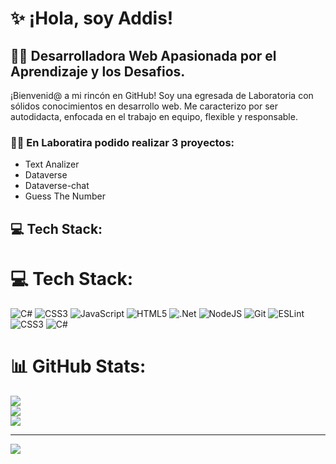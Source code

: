 # ✨ ¡Hola, soy Addis!

## 👩‍💻 Desarrolladora Web Apasionada por el Aprendizaje y los Desafios.

¡Bienvenid@ a mi rincón en GitHub! Soy una egresada de Laboratoria con sólidos conocimientos en desarrollo web. Me caracterizo por ser autodidacta, enfocada en el trabajo en equipo, flexible y responsable.

### 🐱‍💻 En Laboratira podido realizar 3 proyectos:

+ Text Analizer
+ Dataverse
+ Dataverse-chat
+ Guess The Number

## 💻 Tech Stack:
# 💻 Tech Stack:
![C#](https://img.shields.io/badge/c%23-%23239120.svg?style=for-the-badge&logo=csharp&logoColor=white) ![CSS3](https://img.shields.io/badge/css3-%231572B6.svg?style=for-the-badge&logo=css3&logoColor=white) ![JavaScript](https://img.shields.io/badge/javascript-%23323330.svg?style=for-the-badge&logo=javascript&logoColor=%23F7DF1E) ![HTML5](https://img.shields.io/badge/html5-%23E34F26.svg?style=for-the-badge&logo=html5&logoColor=white) ![.Net](https://img.shields.io/badge/.NET-5C2D91?style=for-the-badge&logo=.net&logoColor=white) ![NodeJS](https://img.shields.io/badge/node.js-6DA55F?style=for-the-badge&logo=node.js&logoColor=white) ![Git](https://img.shields.io/badge/git-%23F05033.svg?style=for-the-badge&logo=git&logoColor=white) ![ESLint](https://img.shields.io/badge/ESLint-4B3263?style=for-the-badge&logo=eslint&logoColor=white) ![CSS3](https://img.shields.io/badge/css3-%231572B6.svg?style=for-the-badge&logo=css3&logoColor=white) ![C#](https://img.shields.io/badge/c%23-%23239120.svg?style=for-the-badge&logo=csharp&logoColor=white)
# 📊 GitHub Stats:
![](https://github-readme-stats.vercel.app/api?username=Addis-cx&theme=midnight-purple&hide_border=false&include_all_commits=false&count_private=false)<br/>
![](https://github-readme-streak-stats.herokuapp.com/?user=Addis-cx&theme=midnight-purple&hide_border=false)<br/>
![](https://github-readme-stats.vercel.app/api/top-langs/?username=Addis-cx&theme=midnight-purple&hide_border=false&include_all_commits=false&count_private=false&layout=compact)

---
[![](https://visitcount.itsvg.in/api?id=Addis-cx&icon=0&color=0)](https://visitcount.itsvg.in)

<!-- Proudly created with GPRM ( https://gprm.itsvg.in ) -->
